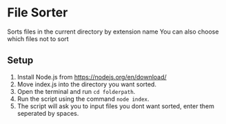 # File Sorter

Sorts files in the current directory by extension name
You can also choose which files not to sort

## Setup
1. Install Node.js from https://nodejs.org/en/download/  
2. Move index.js into the directory you want sorted.
3. Open the terminal and run ```cd folderpath```. 
4. Run the script using the command ```node index```.
5. The script will ask you to input files you dont want sorted, enter them seperated by spaces.